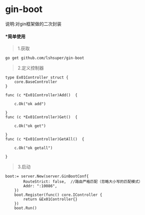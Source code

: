 # gin-boot
说明:对gin框架做的二次封装

#### *简单使用

>1.获取
```
go get github.com/lshsuper/gin-boot
```

>2.定义控制器

```
type Ex01Controller struct {
	core.BaseController
}

func (c *Ex01Controller)Add()  {

	c.Ok("ok add")

}
func (c *Ex01Controller)Get()  {

	c.Ok("ok get")

}
func (c *Ex01Controller)GetAll()  {

	c.Ok("ok getall")

}

```

>3.启动

```
boot:= server.New(server.GinBootConf{
		RouteStrict: false,  //路由严格匹配（忽略大小写的匹配模式）
		Addr: ":10086",
	})
	boot.Register(func() core.IController {
		return &Ex01Controller{}
	})
	boot.Run()
	
```

